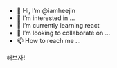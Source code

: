 - 👋 Hi, I’m @iamheejin
- 👀 I’m interested in ...
- 🌱 I’m currently learning react
- 💞️ I’m looking to collaborate on ...
- 📫 How to reach me ...

해보자!

<!---
iamheejin/iamheejin is a ✨ special ✨ repository because its `README.md` (this file) appears on your GitHub profile.
You can click the Preview link to take a look at your changes.
--->
